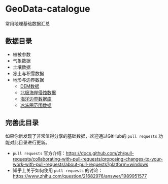 # GeoData-catalogue

常用地理基础数据汇总

## 数据目录

- 植被参数
- 气象数据
- 土壤数据
- 冻土与积雪数据
- 地形与边界数据
  - [DEM数据](data/DEM.md)
  - [北极海岸侵蚀数据](data/北极海岸侵蚀数据.md)
  - [海洋边界数据库](data/海洋边界数据库.md)
  - [冰冻圈范围数据](data/冰冻圈范围.md)


## 完善此目录

如果你新发现了非常值得分享的基础数据，欢迎通过GitHub的 `pull requests` 功能对此目录进行更新。

- `pull requests` 官方介绍：<https://docs.github.com/zh/pull-requests/collaborating-with-pull-requests/proposing-changes-to-your-work-with-pull-requests/about-pull-requests?platform=windows>
- 知乎上关于如何使用 `pull requests` 的讨论：<https://www.zhihu.com/question/21682976/answer/1989951577>
